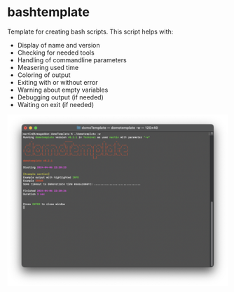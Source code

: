 
# bashtemplate

Template for creating bash scripts.
This script helps with:

- Display of name and version
- Checking for needed tools
- Handling of commandline parameters
- Measering used time
- Coloring of output
- Exiting with or without error
- Warning about empty variables
- Debugging output (if needed)
- Waiting on exit (if needed)

![Screenshot Mac](./Screenshot.png)
